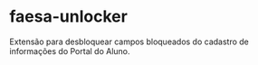 # faesa-unlocker
Extensão para desbloquear campos bloqueados do cadastro de informações do Portal do Aluno.
